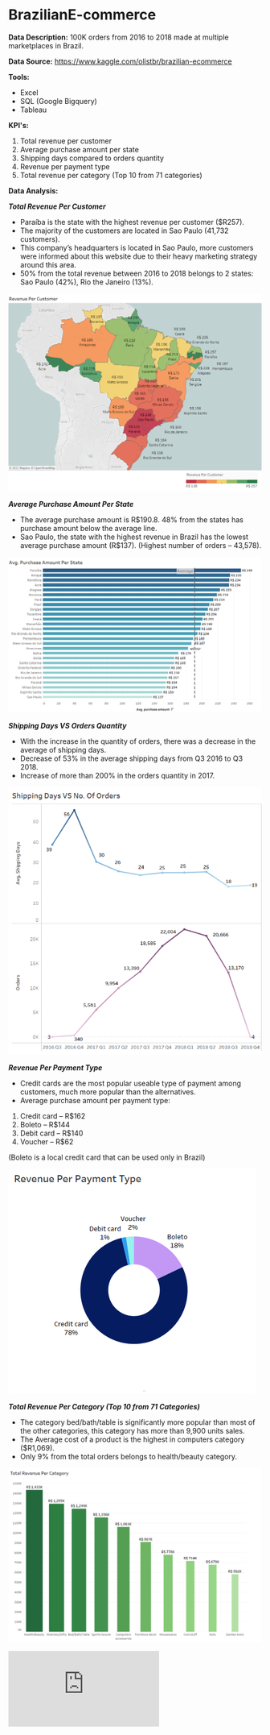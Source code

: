 # BrazilianE-commerce

**Data Description:**
100K orders from 2016 to 2018 made at multiple marketplaces in Brazil.

**Data Source:**
https://www.kaggle.com/olistbr/brazilian-ecommerce

**Tools:**
- Excel
- SQL (Google Bigquery)
- Tableau

**KPI's:**
1. Total revenue per customer
2. Average purchase amount per state
3. Shipping days compared to orders quantity
4. Revenue per payment type
5. Total revenue per category (Top 10 from 71 categories)

**Data Analysis:**

***Total Revenue Per Customer***


- Paraíba is the state with the highest revenue per customer ($R257).
- The majority of the customers are located in Sao Paulo (41,732 customers).
- This company’s headquarters is located in Sao Paulo, more customers were informed about this website due to their heavy marketing strategy around this area.
- 50% from the total revenue between 2016 to 2018 belongs to 2 states:
 Sao Paulo (42%), Rio the Janeiro (13%).
 
![](https://github.com/MaayanHamamy/BrazilianE-commerce/blob/main/1.png)


***Average Purchase Amount Per State***

- The average purchase amount is R$190.8.
48% from the states has purchase amount below the average line.
- Sao Paulo, the state with the highest revenue in Brazil has the lowest average purchase amount (R$137).
(Highest number of orders –  43,578).


![](https://github.com/MaayanHamamy/BrazilianE-commerce/blob/main/2.png)


***Shipping Days VS Orders Quantity***

- With the increase in the quantity of orders, there was a decrease in the average of shipping days.
- Decrease of 53% in the average shipping days from Q3 2016 to Q3 2018.
- Increase of more than 200% in the orders quantity in 2017.

![](https://github.com/MaayanHamamy/BrazilianE-commerce/blob/main/3.png)


***Revenue Per Payment Type***


- Credit cards are the most popular useable type of payment among customers, much more popular than the alternatives.
- Average purchase amount per payment type:
1. Credit card – R$162
2. Boleto – R$144
3. Debit card – R$140
4. Voucher – R$62

(Boleto is a local credit card that can be used only in Brazil)

![](https://github.com/MaayanHamamy/BrazilianE-commerce/blob/main/4.png)


***Total Revenue Per Category (Top 10 from 71 Categories)***



- The category bed/bath/table is significantly more popular than most of the other categories, this category has more than 9,900 units sales.
- The Average cost of a product is the highest in computers category ($R1,069).
- Only 9% from the total orders belongs to health/beauty category.

![](https://github.com/MaayanHamamy/BrazilianE-commerce/blob/main/5.png)


![](https://github.com/MaayanHamamy/BrazilianE-commerce/blob/main/Dashboard.pdf)


